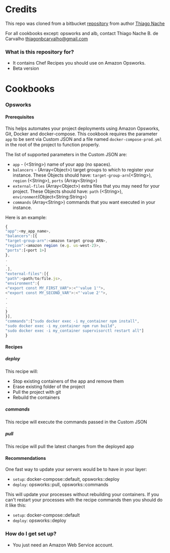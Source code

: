 
# Credits
This repo was cloned from a bitbucket [repository](https://bitbucket.org/tnache/opsworks-recipes) from author [Thiago Nache](https://bitbucket.org/tnache)

For all cookbooks except: opsworks and alb, contact Thiago Nache B. de Carvalho <thiagonbcarvalho@gmail.com>

### What is this repository for? ###

* It contains Chef Recipes you should use on Amazon Opsworks.
* Beta version

# Cookbooks #

### Opsworks

#### Prerequisites
This helps automates your project deployments using Amazon Opsworks, Git, Docker and docker-compose. This cookbook requires the parameter `app` to be sent via Custom JSON and a file named `docker-compose-prod.yml` in the root of the project to function properly.

The list of supported parameters in the Custom JSON are:
- `app` - (\<String\>) name of your app (no spaces).
- `balancers` - (Array\<Object\>) target groups to which to register your instance. These Objects should have: `target-group-arn`(\<String\>), `region` (\<String\>), `ports` (Array\<String\>)
- `external-files` (Array\<Object\>) extra files that you may need for your project. These Objects should have: `path` (\<String\>), `environment`(Object\<String:String\>)
- `commands` (Array\<String\>) commands that you want executed in your instance.

Here is an example:
```javascript
{
"app":<my_app_name>,
"balancers":[{
"target-group-arn":<amazon target group ARN>,
"region":<amazon region (e.g. us-west-2)>,
"ports":[<port 1>]
},
.
.
.],
"external-files":[{
"path":<path/to/file.js>,
"environment":{
<"export const MY_FIRST_VAR">:<"'value 1'">,
<"export const MY_SECOND_VAR">:<"'value 2'">,
.
.
.
}
}],
"commands":["sudo docker exec -i my_container npm install",
"sudo docker exec -i my_container npm run build",
"sudo docker exec -i my_container supervisorctl restart all"]
}
```

#### Recipes

##### deploy
This recipe will:
- Stop existing containers of the app and remove them
- Erase existing folder of the project
- Pull the project with git
- Rebuild the containers

##### commands
This recipe will execute the commands passed in the Custom JSON

##### pull
This recipe will pull the latest changes from the deployed app

#### Recommendations
One fast way to update your servers would be to have in your layer:
- `setup`: docker-compose::default, opsworks::deploy
- `deploy`: opsworks::pull, opsworks::commands

This will update your processes without rebuilding your containers. If you can't restart your processes with the recipe commands then you should do it like this:
- `setup`: docker-compose::default
- `deploy`: opsworks::deploy

### How do I get set up? ###

* You just need an Amazon Web Service account.
